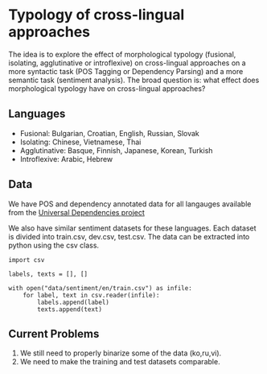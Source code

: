 Typology of cross-lingual approaches
==============

The idea is to explore the effect of morphological typology (fusional, isolating, agglutinative or introflexive) on cross-lingual approaches on a more syntactic task (POS Tagging or Dependency Parsing) and a more semantic task (sentiment analysis). The broad question is: what effect does morphological typology have on cross-lingual approaches?

Languages
----
- Fusional: Bulgarian, Croatian, English, Russian, Slovak
- Isolating: Chinese, Vietnamese, Thai
- Agglutinative: Basque, Finnish, Japanese, Korean, Turkish
- Introflexive: Arabic, Hebrew


Data
----

We have POS and dependency annotated data for all langauges available from the [Universal Dependencies project](https://universaldependencies.org/)

We also have similar sentiment datasets for these languages. Each dataset is divided into train.csv, dev.csv, test.csv. The data can be extracted into python using the csv class.

```
import csv

labels, texts = [], []

with open("data/sentiment/en/train.csv") as infile:
    for label, text in csv.reader(infile):
        labels.append(label)
        texts.append(text)
```


Current Problems
----
1. We still need to properly binarize some of the data (ko,ru,vi).
2. We need to make the training and test datasets comparable.
